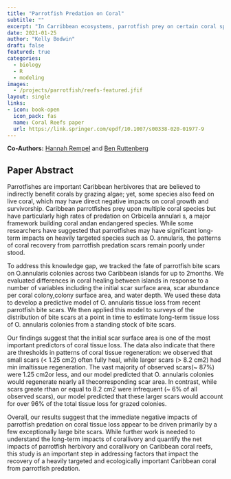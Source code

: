 ```yaml
---
title: "Parrotfish Predation on Coral"
subtitle: ""
excerpt: "In Carribbean ecosystems, parrotfish prey on certain coral species.  This work is a statistical analysis of the patterns of parrotfish predation and the corresponding healing patterns of the coral colonies."
date: 2021-01-25
author: "Kelly Bodwin"
draft: false
featured: true
categories:
  - biology
  - R
  - modeling
images:
  - /projects/parrotfish/reefs-featured.jfif
layout: single
links:
- icon: book-open
  icon_pack: fas
  name: Coral Reefs paper
  url: https://link.springer.com/epdf/10.1007/s00338-020-01977-9
---
```


**Co-Authors:** [Hannah Rempel](www.twitter.com/queenparrotfish) and [Ben Ruttenberg](https://www.marineconservationlab.org/people.html)

## Paper Abstract

Parrotfishes are important Caribbean herbivores that are believed to indirectly benefit corals by grazing algae; yet, some species also feed on live coral, which may have direct negative impacts on coral growth and survivorship. Caribbean parrotfishes prey upon multiple coral species but have particularly high rates of predation on Orbicella annulari s, a major framework building coral andan endangered species. While some researchers have suggested that parrotfishes may have significant long-term impacts on heavily targeted species such as O. annularis, the patterns of coral recovery from parrotfish predation scars remain poorly under stood. 

To address this knowledge gap, we tracked the fate of parrotfish bite scars on O.annularis colonies across two Caribbean islands for up to 2months. We evaluated differences in coral healing between islands in response to a number of variables including the initial scar surface area, scar abundance per coral colony,colony surface area, and water depth. We used these data to develop a predictive model of O. annularis tissue loss from recent parrotfish bite scars. We then applied this model to surveys of the distribution of bite scars at a point in time to estimate long-term tissue loss of O. annularis colonies from a standing stock of bite scars. 

Our findings suggest that the initial scar surface area is one of the most important predictors of coral tissue loss. The data also indicate that there are thresholds in patterns of coral tissue regeneration: we observed that small scars (< 1.25 cm2) often fully heal, while larger scars (> 8.2 cm2) had min imaltissue regeneration. The vast majority of observed scars(~ 87%) were 1.25 cm2or less, and our model predicted that O. annularis colonies would regenerate nearly all thecorresponding scar area. In contrast, while scars greate rthan or equal to 8.2 cm2 were infrequent (~ 6% of all observed scars), our model predicted that these larger scars would account for over 96% of the total tissue loss for grazed colonies. 

Overall, our results suggest that the immediate negative impacts of parrotfish predation on coral tissue loss appear to be driven primarily by a few exceptionally large bite scars. While further work is needed to understand the long-term impacts of corallivory and quantify the net impacts of parrotfish herbivory and corallivory on Caribbean coral reefs, this study is an important step in addressing factors that impact the recovery of a heavily targeted and ecologically important Caribbean coral from parrotfish predation.